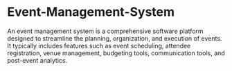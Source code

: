 # Event-Management-System
An event management system is a comprehensive software platform designed to streamline the planning, organization, and execution of events. It typically includes features such as event scheduling, attendee registration, venue management, budgeting tools, communication tools, and post-event analytics. 

